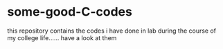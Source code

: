 # some-good-C-codes
this repository contains the codes i have done in lab during the course of my college life......
have a look at them
